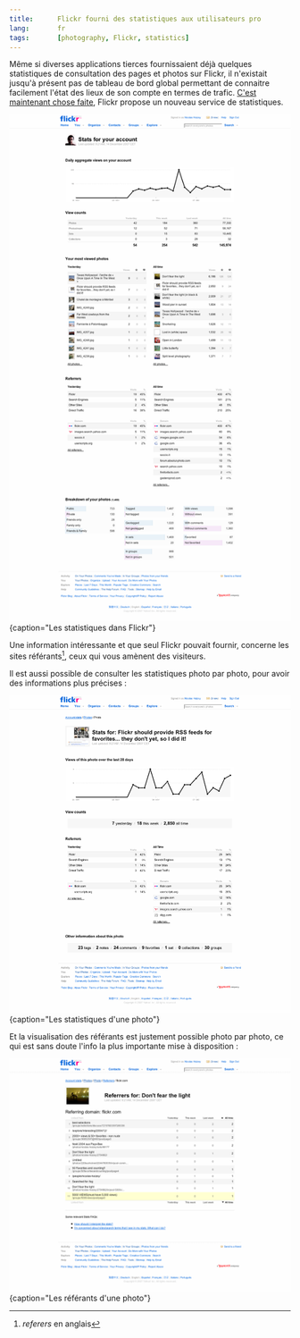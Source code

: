 ```yaml
---
title:      Flickr fourni des statistiques aux utilisateurs pro
lang:       fr
tags:       [photography, Flickr, statistics]
---
```


Même si diverses applications tierces fournissaient déjà quelques statistiques de consultation des pages et photos sur Flickr, il n'existait jusqu'à présent pas de tableau de bord global permettant de connaitre facilement l'état des lieux de son compte en termes de trafic. [C'est maintenant chose faite](http://blog.flickr.com/en/2007/12/13/stats-stats-baby/), Flickr propose un nouveau service de statistiques.

![](Flickr_Stats.png){caption="Les statistiques dans Flickr"}

Une information intéressante et que seul Flickr pouvait fournir, concerne les sites référants[^1], ceux qui vous amènent des visiteurs.

Il est aussi possible de consulter les statistiques photo par photo, pour avoir des informations plus précises :

![](Flickr_Stats_Photo.png){caption="Les statistiques d'une photo"}

Et la visualisation des référants est justement possible photo par photo, ce qui est sans doute l'info la plus importante mise à disposition :

![](Flickr_Stats_Photo_Referers.png){caption="Les référants d'une photo"}

[^1]: *referers* en anglais
